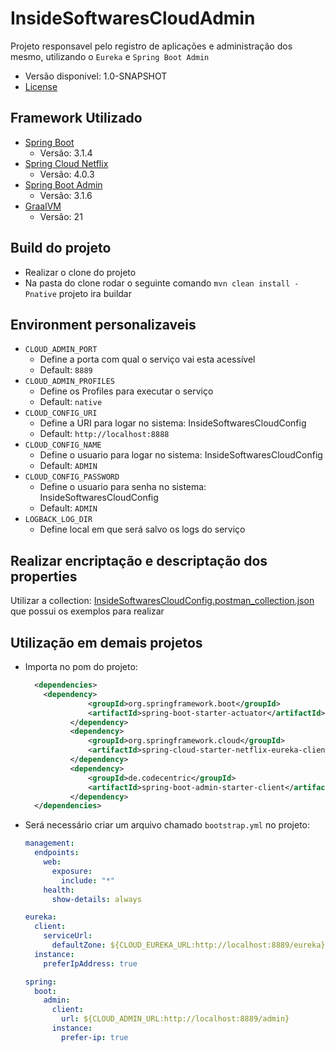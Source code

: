 # InsideSoftwaresCloudAdmin

Projeto responsavel pelo registro de aplicações e administração dos mesmo, utilizando o `Eureka` e `Spring Boot Admin` 
* Versão disponivel: 1.0-SNAPSHOT
* [License](LICENSE.MD)

## Framework Utilizado

* [Spring Boot](https://spring.io/projects/spring-boot)
  * Versão: 3.1.4
* [Spring Cloud Netflix](https://spring.io/projects/spring-cloud-netflix#support)
  * Versão: 4.0.3
* [Spring Boot Admin](https://github.com/codecentric/spring-boot-admin)
  * Versão: 3.1.6
* [GraalVM](https://www.graalvm.org/)
  * Versão: 21

## Build do projeto

* Realizar o clone do projeto
* Na pasta do clone rodar o seguinte comando ``` mvn clean install -Pnative ``` projeto ira buildar

## Environment personalizaveis

* `CLOUD_ADMIN_PORT`
  * Define a porta com qual o serviço vai esta acessível
  * Default: `8889`
* `CLOUD_ADMIN_PROFILES`
  * Define os Profiles para executar o serviço
  * Default: `native`
* `CLOUD_CONFIG_URI`
  * Define a URI para logar no sistema: InsideSoftwaresCloudConfig
  * Default: `http://localhost:8888`
* `CLOUD_CONFIG_NAME`
  * Define o usuario para logar no sistema: InsideSoftwaresCloudConfig
  * Default: `ADMIN`
* `CLOUD_CONFIG_PASSWORD`
  * Define o usuario para senha no sistema: InsideSoftwaresCloudConfig
  * Default: `ADMIN`
* `LOGBACK_LOG_DIR`
  * Define local em que será salvo os logs do serviço

## Realizar encriptação e descriptação dos properties

Utilizar a collection: [InsideSoftwaresCloudConfig.postman_collection.json](etc%2Fpostman%2FInsideSoftwaresCloudConfig.postman_collection.json)
que possui os exemplos para realizar

## Utilização em demais projetos

* Importa no pom do projeto:
  ```xml
    <dependencies>
      <dependency>
				<groupId>org.springframework.boot</groupId>
				<artifactId>spring-boot-starter-actuator</artifactId>
			</dependency>
			<dependency>
				<groupId>org.springframework.cloud</groupId>
				<artifactId>spring-cloud-starter-netflix-eureka-client</artifactId>
			</dependency>
			<dependency>
				<groupId>de.codecentric</groupId>
				<artifactId>spring-boot-admin-starter-client</artifactId>
			</dependency>
    </dependencies>
  ```
* Será necessário criar um arquivo chamado ```bootstrap.yml``` no projeto:
  ```yml
  management:
    endpoints:
      web:
        exposure:
          include: "*"
      health:
        show-details: always
  
  eureka:
    client:
      serviceUrl:
        defaultZone: ${CLOUD_EUREKA_URL:http://localhost:8889/eureka}
    instance:
      preferIpAddress: true
  
  spring:
    boot:
      admin:
        client:
          url: ${CLOUD_ADMIN_URL:http://localhost:8889/admin}
        instance:
          prefer-ip: true
  ```
